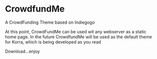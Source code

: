 # CrowdfundMe

A CrowdFunding Theme based on Indiegogo

At this point, CrowdFundMe can be used wit any webserver as a static home page. In the future CrowdfundMe will be used as the default theme for Korra, which is being developed as you read 


Download...enjoy


